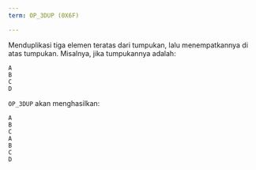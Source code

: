 ```yaml
---
term: OP_3DUP (0X6F)

---
```

Menduplikasi tiga elemen teratas dari tumpukan, lalu menempatkannya di atas tumpukan. Misalnya, jika tumpukannya adalah:

```text
A
B
C
D
```

`OP_3DUP` akan menghasilkan:

```text
A
B
C
A
B
C
D
```